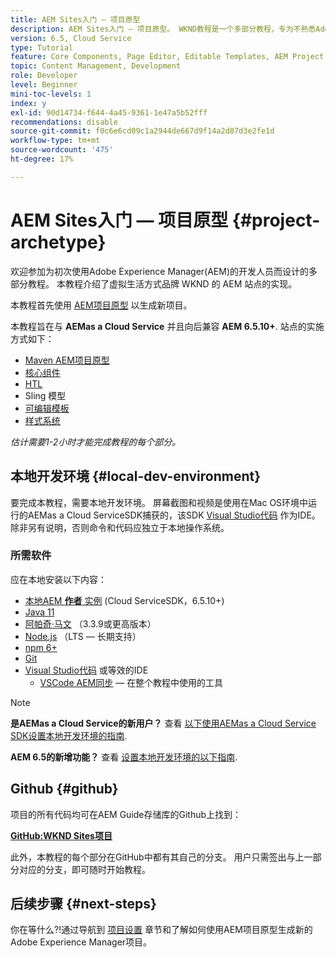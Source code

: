 ```yaml
---
title: AEM Sites入门 — 项目原型
description: AEM Sites入门 — 项目原型。 WKND教程是一个多部分教程，专为不熟悉Adobe Experience Manager的开发人员而设计。 本教程将指导您实施一个AEM网站，以打造一个虚构的生活方式品牌WKND。 本教程涵盖基本主题，如项目设置、Maven原型、核心组件、可编辑模板、客户端库和组件开发。
version: 6.5, Cloud Service
type: Tutorial
feature: Core Components, Page Editor, Editable Templates, AEM Project Archetype
topic: Content Management, Development
role: Developer
level: Beginner
mini-toc-levels: 1
index: y
exl-id: 90d14734-f644-4a45-9361-1e47a5b52fff
recommendations: disable
source-git-commit: f0c6e6cd09c1a2944de667d9f14a2d87d3e2fe1d
workflow-type: tm+mt
source-wordcount: '475'
ht-degree: 17%

---
```


# AEM Sites入门 — 项目原型 {#project-archetype}

欢迎参加为初次使用Adobe Experience Manager(AEM)的开发人员而设计的多部分教程。 本教程介绍了虚拟生活方式品牌 WKND 的 AEM 站点的实现。 

本教程首先使用 [AEM项目原型](https://experienceleague.adobe.com/docs/experience-manager-core-components/using/developing/archetype/overview.html) 以生成新项目。

本教程旨在与 **AEMas a Cloud Service** 并且向后兼容 **AEM 6.5.10+**. 站点的实施方式如下：

* [Maven AEM项目原型](https://experienceleague.adobe.com/docs/experience-manager-core-components/using/developing/archetype/overview.html)
* [核心组件](https://experienceleague.adobe.com/docs/experience-manager-core-components/using/introduction.html?lang=zh-Hans)
* [HTL](https://experienceleague.adobe.com/docs/experience-manager-htl/using/getting-started/getting-started.html)
* Sling 模型
* [可编辑模板](https://experienceleague.adobe.com/docs/experience-manager-learn/sites/page-authoring/template-editor-feature-video-use.html?lang=zh-Hans)
* [样式系统](https://experienceleague.adobe.com/docs/experience-manager-learn/sites/page-authoring/style-system-feature-video-use.html)

*估计需要1-2小时才能完成教程的每个部分。*

## 本地开发环境 {#local-dev-environment}

要完成本教程，需要本地开发环境。 屏幕截图和视频是使用在Mac OS环境中运行的AEMas a Cloud ServiceSDK捕获的，该SDK [Visual Studio代码](https://code.visualstudio.com/) 作为IDE。 除非另有说明，否则命令和代码应独立于本地操作系统。

### 所需软件

应在本地安装以下内容：

* [本地AEM **作者** 实例](https://experience.adobe.com/#/downloads) (Cloud ServiceSDK，6.5.10+)
* [Java 11](https://downloads.experiencecloud.adobe.com/content/software-distribution/en/general.html)
* [阿帕奇·马文](https://maven.apache.org/) （3.3.9或更高版本）
* [Node.js](https://nodejs.org/en/) （LTS — 长期支持）
* [npm 6+](https://www.npmjs.com/)
* [Git](https://git-scm.com/)
* [Visual Studio代码](https://code.visualstudio.com/) 或等效的IDE
   * [VSCode AEM同步](https://marketplace.visualstudio.com/items?itemName=yamato-ltd.vscode-aem-sync)  — 在整个教程中使用的工具

>[!NOTE]
>
> **是AEMas a Cloud Service的新用户？** 查看 [以下使用AEMas a Cloud Service SDK设置本地开发环境的指南](https://experienceleague.adobe.com/docs/experience-manager-learn/cloud-service/local-development-environment-set-up/overview.html?lang=zh-Hans).
>
> **AEM 6.5的新增功能？** 查看 [设置本地开发环境的以下指南](https://experienceleague.adobe.com/docs/experience-manager-learn/foundation/development/set-up-a-local-aem-development-environment.html?lang=zh-Hans).

## Github {#github}

项目的所有代码均可在AEM Guide存储库的Github上找到：

**[GitHub:WKND Sites项目](https://github.com/adobe/aem-guides-wknd)**

此外，本教程的每个部分在GitHub中都有其自己的分支。 用户只需签出与上一部分对应的分支，即可随时开始教程。

## 后续步骤 {#next-steps}

你在等什么?!通过导航到 [项目设置](project-setup.md) 章节和了解如何使用AEM项目原型生成新的Adobe Experience Manager项目。
